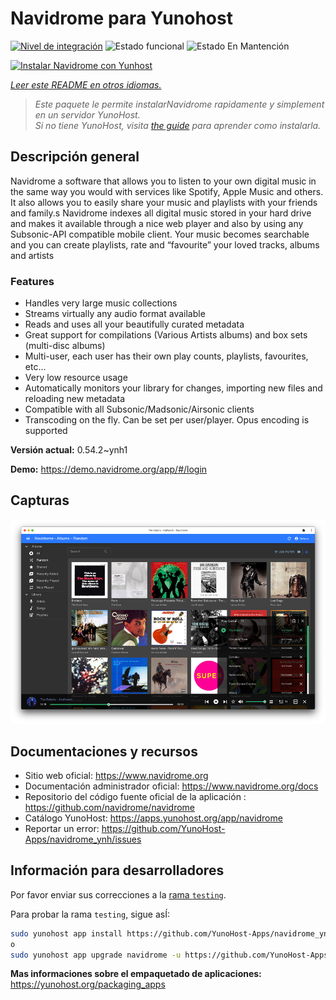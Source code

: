 <!--
Este archivo README esta generado automaticamente<https://github.com/YunoHost/apps/tree/master/tools/readme_generator>
No se debe editar a mano.
-->

# Navidrome para Yunohost

[![Nivel de integración](https://apps.yunohost.org/badge/integration/navidrome)](https://ci-apps.yunohost.org/ci/apps/navidrome/)
![Estado funcional](https://apps.yunohost.org/badge/state/navidrome)
![Estado En Mantención](https://apps.yunohost.org/badge/maintained/navidrome)

[![Instalar Navidrome con Yunhost](https://install-app.yunohost.org/install-with-yunohost.svg)](https://install-app.yunohost.org/?app=navidrome)

*[Leer este README en otros idiomas.](./ALL_README.md)*

> *Este paquete le permite instalarNavidrome rapidamente y simplement en un servidor YunoHost.*  
> *Si no tiene YunoHost, visita [the guide](https://yunohost.org/install) para aprender como instalarla.*

## Descripción general

Navidrome a software that allows you to listen to your own digital music in the same way you would with services like Spotify, Apple Music and others. It also allows you to easily share your music and playlists with your friends and family.s
Navidrome indexes all digital music stored in your hard drive and makes it available through a nice web player and also by using any Subsonic-API compatible mobile client. Your music becomes searchable and you can create playlists, rate and “favourite” your loved tracks, albums and artists

### Features

- Handles very large music collections
- Streams virtually any audio format available
- Reads and uses all your beautifully curated metadata
- Great support for compilations (Various Artists albums) and box sets (multi-disc albums)
- Multi-user, each user has their own play counts, playlists, favourites, etc...
- Very low resource usage
- Automatically monitors your library for changes, importing new files and reloading new metadata
- Compatible with all Subsonic/Madsonic/Airsonic clients
- Transcoding on the fly. Can be set per user/player. Opus encoding is supported


**Versión actual:** 0.54.2~ynh1

**Demo:** <https://demo.navidrome.org/app/#/login>

## Capturas

![Captura de Navidrome](./doc/screenshots/ss-desktop-player.png)

## Documentaciones y recursos

- Sitio web oficial: <https://www.navidrome.org>
- Documentación administrador oficial: <https://www.navidrome.org/docs>
- Repositorio del código fuente oficial de la aplicación : <https://github.com/navidrome/navidrome>
- Catálogo YunoHost: <https://apps.yunohost.org/app/navidrome>
- Reportar un error: <https://github.com/YunoHost-Apps/navidrome_ynh/issues>

## Información para desarrolladores

Por favor enviar sus correcciones a la [rama `testing`](https://github.com/YunoHost-Apps/navidrome_ynh/tree/testing).

Para probar la rama `testing`, sigue asÍ:

```bash
sudo yunohost app install https://github.com/YunoHost-Apps/navidrome_ynh/tree/testing --debug
o
sudo yunohost app upgrade navidrome -u https://github.com/YunoHost-Apps/navidrome_ynh/tree/testing --debug
```

**Mas informaciones sobre el empaquetado de aplicaciones:** <https://yunohost.org/packaging_apps>
